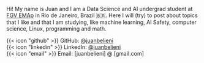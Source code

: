 Hi! My name is Juan and I am a Data Science and AI undergrad student at [FGV EMAp](https://emap.fgv.br/en) in Rio de Janeiro, Brazil :brazil:. Here I will (try) to post about topics that I like and that I am studying, like machine learning, AI Safety, computer science, Linux, programming and math.

{{< icon "github" >}} GitHub: [@juanbelieni](https://github.com/juanbelieni)
\
{{< icon "linkedin" >}} LinkedIn: [@juanbelieni](https://linkedin.com/in/juanbelieni)
\
{{< icon "email" >}} Email: [juanbelieni] @ [gmail.com]
